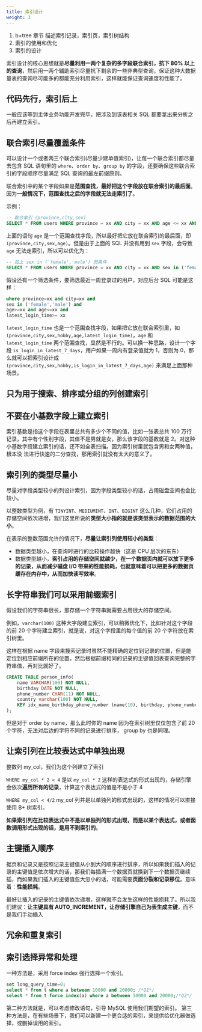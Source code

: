 ```yaml
---
title: 索引设计
weight: 3
---
```



1. b+tree 章节 描述索引记录，索引页，索引树结构
2. 索引的使用和优化
3. 索引的设计

索引设计的核心思想就是**尽量利用一两个复杂的多字段联合索引，抗下 80% 以上的查询**，然后用一两个辅助索引尽量抗下剩余的一些非典型查询，保证这种大数据量表的查询尽可能多的都能充分利用索引，这样就能保证查询速度和性能了。

## 代码先行，索引后上

一般应该等到主体业务功能开发完毕，把涉及到该表相关 SQL 都要拿出来分析之后再建立索引。

## 联合索引尽量覆盖条件

可以设计一个或者两三个联合索引(尽量少建单值索引)，让每一个联合索引都尽量去包含 SQL 语句里的 `where`、`order by`、`group by` 的字段，还要确保这些联合索引的字段顺序尽量满足 SQL 查询的最左前缀原则。

联合索引中的某个字段如果是**范围查找，最好把这个字段放在联合索引的最后面**。因为**一般情况下，范围查找之后的字段就无法走索引了**。

示例：

```sql
-- 联合索引 (province,city,sex)
SELECT * FROM users WHERE province = xx AND city = xx AND age <= xx AND age >= xx;
```

上面的语句 `age` 是一个范围查找字段，所以最好把它放在联合索引的最后面，即 `(province,city,sex,age)`。但是由于上面的 SQL 并没有用到 `sex` 字段，会导致 `age` 无法走索引，所以可以优化为：

```sql
-- 加上 sex in ('female','male') 的条件
SELECT * FROM users WHERE province = xx AND city = xx AND sex in ('female','male') AND age <= xx AND age >= xx;
```

假设还有一个筛选条件，要筛选最近一周登录过的用户，对应后台 SQL 可能是这样：

```sql
where province=xx and city=xx and 
sex in ('female','male') and 
age>=xx and age<=xx and 
latest_login_time>= xx
```

`latest_login_time` 也是一个范围查找字段，如果把它放在联合索引里，如 `(province,city,sex,hobby,age,latest_login_time)`，`age` 和 `latest_login_time` 两个范围查找，显然是不行的。可以换一种思路，设计一个字段 `is_login_in_latest_7_days`，用户如果一周内有登录值就为 1，否则为 0，那么就可以把索引设计成 `(province,city,sex,hobby,is_login_in_latest_7_days,age)` 来满足上面那种场景。

## 只为用于搜索、排序或分组的列创建索引

## 不要在小基数字段上建立索引

索引基数是指这个字段在表里总共有多少个不同的值，比如一张表总共 100 万行记录，其中有个性别字段，其值不是男就是女，那么该字段的基数就是 2。对这种小基数字段建立索引的话，还不如全表扫描。因为索引树里就包含男和女两种值，根本没
法进行快速的二分查找，那用索引就没有太大的意义了。

## 索引列的类型尽量小

尽量对字段类型较小的列设计索引，因为字段类型较小的话，占用磁盘空间也会比较小。

以整数类型为例，有 `TINYINT`、`MEDIUMINT`、`INT`、`BIGINT` 这么几种，它们占用的存储空间依次递增，我们这里所说的**类型大小指的就是该类型表示的数据范围的大小**。

在表示的整数范围允许的情况下，**尽量让索引列使用较小的类型**：

- 数据类型越小，在查询时进行的比较操作越快（这是 CPU 层次的东东）
- 数据类型越小，**索引占用的存储空间就越少，在一个数据页内就可以放下更多的记录，从而减少磁盘 I/O 带来的性能损耗，也就意味着可以把更多的数据页缓存在内存中，从而加快读写效率**。

## 长字符串我们可以采用前缀索引

假设我们的字符串很长，那存储一个字符串就需要占用很大的存储空间。

例如，`varchar(100)` 这种大字段建立索引，可以稍微优化下，比如针对这个字段的前 20 个字符建立索引，就是说，对这个字段里的每个值的前 20 个字符放在索引树里。

这样在根据 name 字段来搜索记录时虽然不能精确的定位到记录的位置，但是能定位到相应前缀所在的位置，然后根据前缀相同的记录的主键值回表查询完整的字符串值，再对比就好了。

```sql
CREATE TABLE person_info(
    name VARCHAR(100) NOT NULL,
    birthday DATE NOT NULL,
    phone_number CHAR(11) NOT NULL,
    country varchar(100) NOT NULL,
    KEY idx_name_birthday_phone_number (name(10), birthday, phone_number)
);
```

但是对于 order by name，那么此时你的 name 因为在索引树里仅仅包含了前 20 个字符，无法对后边的字符不同的记录进行排序， group by 也是同理。

## 让索引列在比较表达式中单独出现

整数列 my_col，我们为这个列建立了索引

`WHERE my_col * 2 < 4` 是以 `my_col * 2` 这样的表达式的形式出现的，存储引擎会依次**遍历所有的记录**，计算这个表达式的值是不是小于 4

`WHERE my_col < 4/2` my_col 列并是以单独列的形式出现的，这样的情况可以直接使用 B+ 树索引。

**如果索引列在比较表达式中不是以单独列的形式出现，而是以某个表达式，或者函数调用形式出现的话，是用不到索引的**。

## 主键插入顺序

据页和记录又是按照记录主键值从小到大的顺序进行排序，所以如果我们插入的记录的主键值是依次增大的话，那我们每插满一个数据页就换到下一个数据页继续插，而如果我们插入的主键值忽大忽小的话，可能需要**页面分裂和记录移位**。意味着：**性能损耗**。

最好让插入的记录的主键值依次递增，这样就不会发生这样的性能损耗了。所以我们建议：**让主键具有 AUTO_INCREMENT，让存储引擎自己为表生成主键**，而不是我们手动插入

## 冗余和重复索引

## 索引选择异常和处理

一种方法是，采用 force index 强行选择一个索引。

```sql
set long_query_time=0;
select * from t where a between 10000 and 20000; /*Q1*/
select * from t force index(a) where a between 10000 and 20000;/*Q2*/
```

第二种方法就是，可以考虑修改语句，引导 MySQL 使用我们期望的索引。
第三种方法是，在有些场景下，我们可以新建一个更合适的索引，来提供给优化器做选择，或删掉误用的索引。